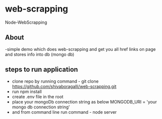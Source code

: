 # web-scrapping
Node-WebScrapping
 ## About 
 -simple demo which does web-scrapping and get you all href links on page and stores info into db (mongo db)
 ## steps to run application
 - clone repo by running command - git clone https://github.com/shivaboragalli/web-scrapping.git
 - run npm install
 - create .env file in the root
 - place your mongoDb connection string as below
    MONGODB_URI = 'your  mongo db connection string'
 - and from command line run command - node server 
 
